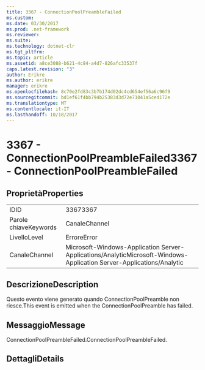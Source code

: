 ```yaml
---
title: 3367 - ConnectionPoolPreambleFailed
ms.custom: 
ms.date: 03/30/2017
ms.prod: .net-framework
ms.reviewer: 
ms.suite: 
ms.technology: dotnet-clr
ms.tgt_pltfrm: 
ms.topic: article
ms.assetid: a8ce3088-b621-4c84-a4d7-826afc33537f
caps.latest.revision: "3"
author: Erikre
ms.author: erikre
manager: erikre
ms.openlocfilehash: 8c70e2fd83c3b7b174d02dc4cd654ef56a6c96f9
ms.sourcegitcommit: bd1ef61f4bb794b25383d3d72e71041a5ced172e
ms.translationtype: MT
ms.contentlocale: it-IT
ms.lasthandoff: 10/18/2017
---
```

# <a name="3367---connectionpoolpreamblefailed"></a><span data-ttu-id="d705d-102">3367 - ConnectionPoolPreambleFailed</span><span class="sxs-lookup"><span data-stu-id="d705d-102">3367 - ConnectionPoolPreambleFailed</span></span>
## <a name="properties"></a><span data-ttu-id="d705d-103">Proprietà</span><span class="sxs-lookup"><span data-stu-id="d705d-103">Properties</span></span>  
  
|||  
|-|-|  
|<span data-ttu-id="d705d-104">ID</span><span class="sxs-lookup"><span data-stu-id="d705d-104">ID</span></span>|<span data-ttu-id="d705d-105">3367</span><span class="sxs-lookup"><span data-stu-id="d705d-105">3367</span></span>|  
|<span data-ttu-id="d705d-106">Parole chiave</span><span class="sxs-lookup"><span data-stu-id="d705d-106">Keywords</span></span>|<span data-ttu-id="d705d-107">Canale</span><span class="sxs-lookup"><span data-stu-id="d705d-107">Channel</span></span>|  
|<span data-ttu-id="d705d-108">Livello</span><span class="sxs-lookup"><span data-stu-id="d705d-108">Level</span></span>|<span data-ttu-id="d705d-109">Errore</span><span class="sxs-lookup"><span data-stu-id="d705d-109">Error</span></span>|  
|<span data-ttu-id="d705d-110">Canale</span><span class="sxs-lookup"><span data-stu-id="d705d-110">Channel</span></span>|<span data-ttu-id="d705d-111">Microsoft-Windows-Application Server-Applications/Analytic</span><span class="sxs-lookup"><span data-stu-id="d705d-111">Microsoft-Windows-Application Server-Applications/Analytic</span></span>|  
  
## <a name="description"></a><span data-ttu-id="d705d-112">Descrizione</span><span class="sxs-lookup"><span data-stu-id="d705d-112">Description</span></span>  
 <span data-ttu-id="d705d-113">Questo evento viene generato quando ConnectionPoolPreamble non riesce.</span><span class="sxs-lookup"><span data-stu-id="d705d-113">This event is emitted when the ConnectionPoolPreamble has failed.</span></span>  
  
## <a name="message"></a><span data-ttu-id="d705d-114">Messaggio</span><span class="sxs-lookup"><span data-stu-id="d705d-114">Message</span></span>  
 <span data-ttu-id="d705d-115">ConnectionPoolPreambleFailed.</span><span class="sxs-lookup"><span data-stu-id="d705d-115">ConnectionPoolPreambleFailed.</span></span>  
  
## <a name="details"></a><span data-ttu-id="d705d-116">Dettagli</span><span class="sxs-lookup"><span data-stu-id="d705d-116">Details</span></span>
